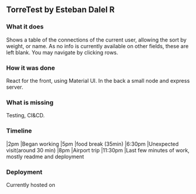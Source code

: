 ## TorreTest by Esteban Dalel R
### What it does
Shows a table of the connections of the current user, allowing the sort by weight, or name. As no info is currently available on other fields, these are left blank.
You may navigate by clicking rows.

### How it was done
React for the front, using Material UI. 
In the back a small node and express server.

### What is missing
Testing, CI&CD.

### Timeline
|2pm |Began working
|5pm |food break (35min)
|6:30pm |Unexpected visit(around 30 min)
|8pm |Airport trip
|11:30pm |Last few minutes of work, mostly readme and deployment

### Deployment
Currently hosted on
